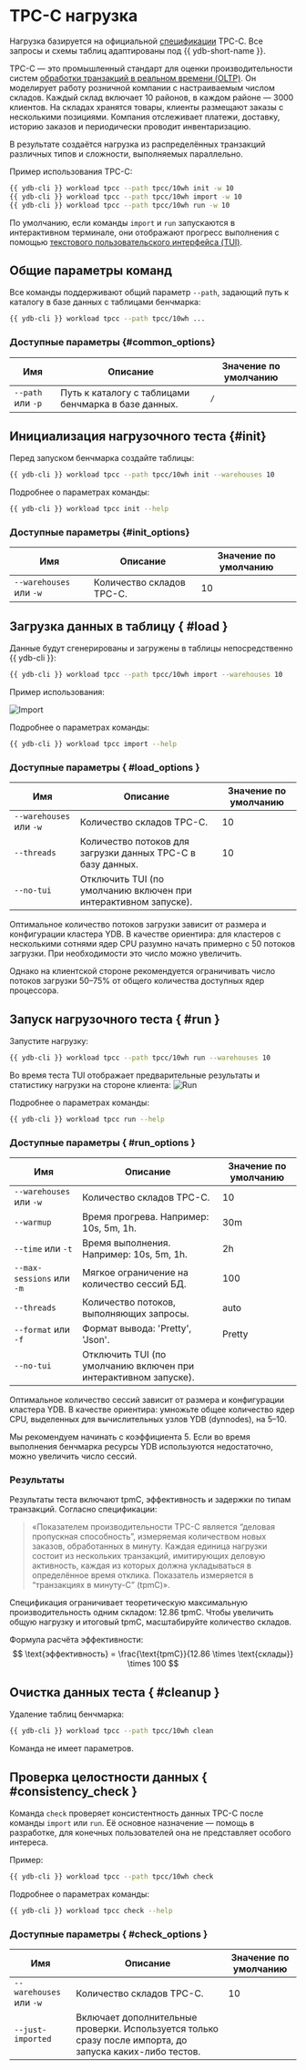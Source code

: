 # TPC-C нагрузка

Нагрузка базируется на официальной [спецификации](https://www.tpc.org/tpc_documents_current_versions/pdf/tpc-c_v5.11.0.pdf) TPC-C. Все запросы и схемы таблиц адаптированы под {{ ydb-short-name }}.

TPC-C — это промышленный стандарт для оценки производительности систем [обработки транзакций в реальном времени (OLTP)](https://ru.wikipedia.org/wiki/OLTP). Он моделирует работу розничной компании с настраиваемым числом складов. Каждый склад включает 10 районов, в каждом районе — 3000 клиентов. На складах хранятся товары, клиенты размещают заказы с несколькими позициями. Компания отслеживает платежи, доставку, историю заказов и периодически проводит инвентаризацию.

В результате создаётся нагрузка из распределённых транзакций различных типов и сложности, выполняемых параллельно.

Пример использования TPC-C:

```bash
{{ ydb-cli }} workload tpcc --path tpcc/10wh init -w 10
{{ ydb-cli }} workload tpcc --path tpcc/10wh import -w 10
{{ ydb-cli }} workload tpcc --path tpcc/10wh run -w 10
```

По умолчанию, если команды `import` и `run` запускаются в интерактивном терминале, они отображают прогресс выполнения с помощью [текстового пользовательского интерфейса (TUI)](https://en.wikipedia.org/wiki/Text-based_user_interface).

## Общие параметры команд

Все команды поддерживают общий параметр `--path`, задающий путь к каталогу в базе данных с таблицами бенчмарка:

```bash
{{ ydb-cli }} workload tpcc --path tpcc/10wh ...
```

### Доступные параметры {#common_options}

| Имя                | Описание                                             | Значение по умолчанию |
|--------------------|------------------------------------------------------|-----------------------|
| `--path` или `-p`  | Путь к каталогу с таблицами бенчмарка в базе данных. | `/`                   |

## Инициализация нагрузочного теста {#init}

Перед запуском бенчмарка создайте таблицы:

```bash
{{ ydb-cli }} workload tpcc --path tpcc/10wh init --warehouses 10
```

Подробнее о параметрах команды:

```bash
{{ ydb-cli }} workload tpcc init --help
```

### Доступные параметры {#init_options}

| Имя                     | Описание                      | Значение по умолчанию |
|-------------------------|-------------------------------|-----------------------|
| `--warehouses` или `-w` | Количество складов TPC-C.     | 10                    |

## Загрузка данных в таблицу { #load }

Данные будут сгенерированы и загружены в таблицы непосредственно {{ ydb-cli }}:

```bash
{{ ydb-cli }} workload tpcc --path tpcc/10wh import --warehouses 10
```

Пример использования:

![Import](_assets/tpcc-import.gif)

Подробнее о параметрах команды:

```bash
{{ ydb-cli }} workload tpcc import --help
```

### Доступные параметры { #load_options }

| Имя                     | Описание                                                                 | Значение по умолчанию |
|-------------------------|--------------------------------------------------------------------------|-----------------------|
| `--warehouses` или `-w` | Количество складов TPC-C.                                                | 10                    |
| `--threads`             | Количество потоков для загрузки данных TPC-C в базу данных.              | 10                    |
| `--no-tui`              | Отключить TUI (по умолчанию включен при интерактивном запуске).          |                       |

Оптимальное количество потоков загрузки зависит от размера и конфигурации кластера YDB. В качестве ориентира: для кластеров с несколькими сотнями ядер CPU разумно начать примерно с 50 потоков загрузки. При необходимости это число можно увеличить.

Однако на клиентской стороне рекомендуется ограничивать число потоков загрузки 50–75% от общего количества доступных ядер процессора.

## Запуск нагрузочного теста { #run }

Запустите нагрузку:

```bash
{{ ydb-cli }} workload tpcc --path tpcc/10wh run --warehouses 10
```

Во время теста TUI отображает предварительные результаты и статистику нагрузки на стороне клиента:
![Run](_assets/tpcc-run.gif)

Подробнее о параметрах команды:

```bash
{{ ydb-cli }} workload tpcc run --help
```

### Доступные параметры { #run_options }

| Имя                      | Описание                                                                 | Значение по умолчанию |
|--------------------------|--------------------------------------------------------------------------|-----------------------|
| `--warehouses` или `-w`  | Количество складов TPC-C.                                                | 10                    |
| `--warmup`               | Время прогрева. Например: 10s, 5m, 1h.                                   | 30m                   |
| `--time` или `-t`        | Время выполнения. Например: 10s, 5m, 1h.                                 | 2h                    |
| `--max-sessions` или `-m`| Мягкое ограничение на количество сессий БД.                              | 100                   |
| `--threads`              | Количество потоков, выполняющих запросы.                                 | auto                  |
| `--format` или `-f`      | Формат вывода: 'Pretty', 'Json'.                                         | Pretty                |
| `--no-tui`               | Отключить TUI (по умолчанию включен при интерактивном запуске).          |                       |

Оптимальное количество сессий зависит от размера и конфигурации кластера YDB. В качестве ориентира: умножьте общее количество ядер CPU, выделенных для вычислительных узлов YDB (dynnodes), на 5–10.

Мы рекомендуем начинать с коэффициента 5. Если во время выполнения бенчмарка ресурсы YDB используются недостаточно, можно увеличить число сессий.

### Результаты

Результаты теста включают tpmC, эффективность и задержки по типам транзакций. Согласно спецификации:

> «Показателем производительности TPC-C является “деловая пропускная способность”, измеряемая количеством новых заказов, обработанных в минуту. Каждая единица нагрузки состоит из нескольких транзакций, имитирующих деловую активность, каждая из которых должна укладываться в определённое время отклика. Показатель измеряется в “транзакциях в минуту-C” (tpmC)».

Спецификация ограничивает теоретическую максимальную производительность одним складом: 12.86 tpmC. Чтобы увеличить общую нагрузку и итоговый tpmC, масштабируйте количество складов.

Формула расчёта эффективности:
$$
\text{эффективность} = \frac{\text{tpmC}}{12.86 \times \text{склады}} \times 100
$$

## Очистка данных теста { #cleanup }

Удаление таблиц бенчмарка:

```bash
{{ ydb-cli }} workload tpcc --path tpcc/10wh clean
```

Команда не имеет параметров.

## Проверка целостности данных { #consistency_check }

Команда `check` проверяет консистентность данных TPC-C после команды `import` или `run`. Её основное назначение — помощь в разработке, для конечных пользователей она не представляет особого интереса.

Пример:

```bash
{{ ydb-cli }} workload tpcc --path tpcc/10wh check
```

Подробнее о параметрах команды:

```bash
{{ ydb-cli }} workload tpcc check --help
```

### Доступные параметры { #check_options }

| Имя                     | Описание                                                                                                  | Значение по умолчанию |
|-------------------------|-----------------------------------------------------------------------------------------------------------|-----------------------|
| `--warehouses` или `-w` | Количество складов TPC-C.                                                                                 | 10                    |
| `--just-imported`       | Включает дополнительные проверки. Используется только сразу после импорта, до запуска каких-либо тестов.  |                       |
